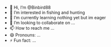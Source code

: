 - 👋 Hi, I’m @Binbird88
- 👀 I’m interested in fishing and hunting
- 🌱 I’m currently learning nothing yet but im eager
- 💞️ I’m looking to collaborate on ...
- 📫 How to reach me ...
- 😄 Pronouns: ...
- ⚡ Fun fact: ...

<!---
Binbird88/Binbird88 is a ✨ special ✨ repository because its `README.md` (this file) appears on your GitHub profile.
You can click the Preview link to take a look at your changes.
--->
